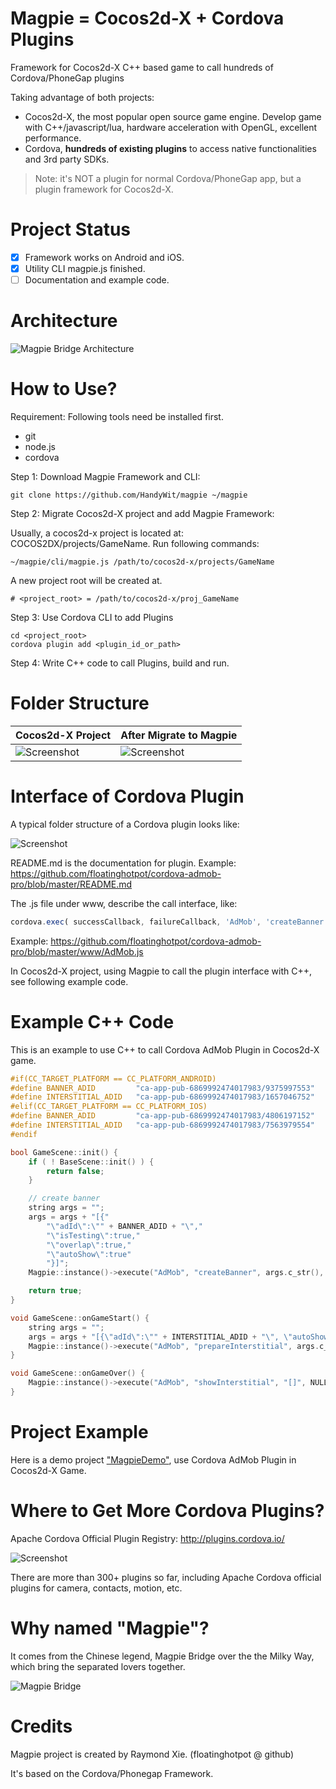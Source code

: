 # Magpie = Cocos2d-X + Cordova Plugins #

Framework for Cocos2d-X C++ based game to call hundreds of Cordova/PhoneGap plugins

Taking advantage of both projects:
* Cocos2d-X, the most popular open source game engine. Develop game with C++/javascript/lua, hardware acceleration with OpenGL, excellent performance.
* Cordova, **hundreds of existing plugins** to access native functionalities and 3rd party SDKs.

>Note: it's NOT a plugin for normal Cordova/PhoneGap app, but a plugin framework for Cocos2d-X. 

# Project Status #

* [x] Framework works on Android and iOS.
* [x] Utility CLI magpie.js finished.
* [ ] Documentation and example code.

# Architecture #

![Magpie Bridge Architecture](docs/architecture.jpg)

# How to Use? #

Requirement: Following tools need be installed first.
* git
* node.js
* cordova

Step 1: Download Magpie Framework and CLI:

```
git clone https://github.com/HandyWit/magpie ~/magpie
```

Step 2: Migrate Cocos2d-X project and add Magpie Framework:

Usually, a cocos2d-x project is located at: COCOS2DX/projects/GameName. Run following commands:
```
~/magpie/cli/magpie.js /path/to/cocos2d-x/projects/GameName
```
A new project root will be created at.
```
# <project_root> = /path/to/cocos2d-x/proj_GameName
``` 

Step 3: Use Cordova CLI to add Plugins

```
cd <project_root>
cordova plugin add <plugin_id_or_path>
```

Step 4: Write C++ code to call Plugins, build and run.

# Folder Structure #

Cocos2d-X Project | After Migrate to Magpie
------------------|-----------------------
![Screenshot](docs/cocos2dx_folders.png) | ![Screenshot](docs/magpie_folders.png) 

# Interface of Cordova Plugin #

A typical folder structure of a Cordova plugin looks like:

![Screenshot](docs/plugin_folders.png)

README.md is the documentation for plugin. Example: https://github.com/floatinghotpot/cordova-admob-pro/blob/master/README.md

The .js file under www, describe the call interface, like:
```javascript
cordova.exec( successCallback, failureCallback, 'AdMob', 'createBanner', [ options ] );
```
Example: https://github.com/floatinghotpot/cordova-admob-pro/blob/master/www/AdMob.js

In Cocos2d-X project, using Magpie to call the plugin interface with C++, see following example code.

# Example C++ Code #

This is an example to use C++ to call Cordova AdMob Plugin in Cocos2d-X game.

```c
#if(CC_TARGET_PLATFORM == CC_PLATFORM_ANDROID)
#define BANNER_ADID 		"ca-app-pub-6869992474017983/9375997553"
#define INTERSTITIAL_ADID	"ca-app-pub-6869992474017983/1657046752"
#elif(CC_TARGET_PLATFORM == CC_PLATFORM_IOS)
#define BANNER_ADID 		"ca-app-pub-6869992474017983/4806197152"
#define INTERSTITIAL_ADID	"ca-app-pub-6869992474017983/7563979554"
#endif

bool GameScene::init() {
    if ( ! BaseScene::init() ) {
        return false;
    }

    // create banner
	string args = "";
	args = args + "[{"
		"\"adId\":\"" + BANNER_ADID + "\","
		"\"isTesting\":true,"
		"\"overlap\":true,"
		"\"autoShow\":true"
		"}]";
	Magpie::instance()->execute("AdMob", "createBanner", args.c_str(), NULL, NULL);

    return true;
}

void GameScene::onGameStart() {
	string args = "";
	args = args + "[{\"adId\":\"" + INTERSTITIAL_ADID + "\", \"autoShow\":false}]";
	Magpie::instance()->execute("AdMob", "prepareInterstitial", args.c_str(), NULL, NULL);
}

void GameScene::onGameOver() {
	Magpie::instance()->execute("AdMob", "showInterstitial", "[]", NULL, NULL);
}

```

# Project Example #

Here is a demo project ["MagpieDemo"](https://github.com/HandyWit/MagpieDemo), use Cordova AdMob Plugin in Cocos2d-X Game.

# Where to Get More Cordova Plugins? #

Apache Cordova Official Plugin Registry: http://plugins.cordova.io/

![Screenshot](docs/plugin_registry.jpg)

There are more than 300+ plugins so far, including Apache Cordova official plugins for camera, contacts, motion, etc.

# Why named "Magpie"? #

It comes from the Chinese legend, Magpie Bridge over the the Milky Way, which bring the separated lovers together.

![Magpie Bridge](docs/legend.jpg)

# Credits #

Magpie project is created by Raymond Xie. (floatinghotpot @ github)

It's based on the Cordova/Phonegap Framework.


